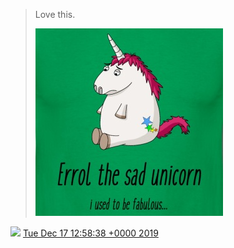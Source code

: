 > Love this\. 
> 
> ![](../../media/1206921644335411200-EL_Y1g-W4AEHnl8.png)

<img src="../../media/tweet.ico" width="12" /> [Tue Dec 17 12:58:38 +0000 2019](https://twitter.com/DromerDenker/status/1206921644335411200)
